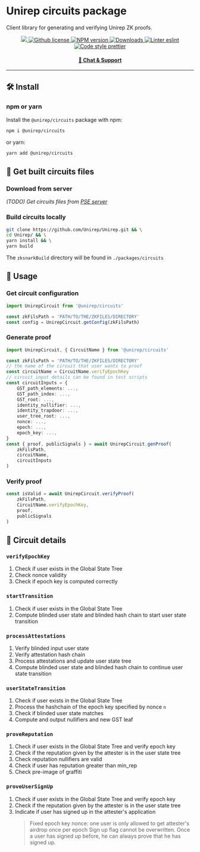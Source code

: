 # Unirep circuits package

Client library for generating and verifying Unirep ZK proofs.

<p align="center">
    <a href="https://github.com/unirep/unirep">
        <img src="https://img.shields.io/badge/project-unirep-blue.svg?style=flat-square">
    </a>
    <a href="https://github.com/unirep/unirep/blob/master/LICENSE">
        <img alt="Github license" src="https://img.shields.io/github/license/unirep/unirep.svg?style=flat-square">
    </a>
    <a href="https://www.npmjs.com/package/@unirep/circuits">
        <img alt="NPM version" src="https://img.shields.io/npm/v/@unirep/circuits?style=flat-square" />
    </a>
    <a href="https://npmjs.org/package/@unirep/circuits">
        <img alt="Downloads" src="https://img.shields.io/npm/dm/@unirep/circuits.svg?style=flat-square" />
    </a>
    <a href="https://eslint.org/">
        <img alt="Linter eslint" src="https://img.shields.io/badge/linter-eslint-8080f2?style=flat-square&logo=eslint" />
    </a>
    <a href="https://prettier.io/">
        <img alt="Code style prettier" src="https://img.shields.io/badge/code%20style-prettier-f8bc45?style=flat-square&logo=prettier" />
    </a>
</p>

<div align="center">
    <h4>
        <a href="https://discord.gg/uRPhQVB2">
            🤖 Chat &amp; Support
        </a>
    </h4>
</div>

---

## 🛠 Install

### npm or yarn

Install the `@unirep/circuits` package with npm:

```bash
npm i @unirep/circuits
```

or yarn:

```bash
yarn add @unirep/circuits
```

## 🔑 Get built circuits files

### Download from server

_(TODO) Get circuits files from [PSE server](http://www.trusted-setup-pse.org/)_

### Build circuits locally

```bash
git clone https://github.com/Unirep/Unirep.git && \
cd Unirep/ && \
yarn install && \
yarn build
```

The `zksnarkBuild` directory will be found in `./packages/circuits`

## 📔 Usage

### Get circuit configuration

```typescript
import UnirepCircuit from '@unirep/circuits'

const zkFilsPath = 'PATH/TO/THE/ZKFILES/DIRECTORY'
const config = UnirepCircuit.getConfig(zkFilsPath)
```

### Generate proof

```typescript
import UnirepCircuit, { CircuitName } from '@unirep/circuits'

const zkFilsPath = 'PATH/TO/THE/ZKFILES/DIRECTORY'
// the name of the circuit that user wants to proof
const circuitName = CircuitName.verifyEpochKey
// circuit input details can be found in test scripts
const circuitInputs = {
    GST_path_elements: ...,
    GST_path_index: ...,
    GST_root: ...,
    identity_nullifier: ...,
    identity_trapdoor: ...,
    user_tree_root: ...,
    nonce: ...,
    epoch: ...,
    epoch_key: ...,
}
const { proof, publicSignals } = await UnirepCircuit.genProof(
    zkFilsPath,
    circuitName,
    circuitInputs
)
```

### Verify proof

```typescript
const isValid = await UnirepCircuit.verifyProof(
    zkFilsPath,
    CircuitName.verifyEpochKey,
    proof,
    publicSignals
)
```

## 🔎 Circuit details

<h3><code>verifyEpochKey</code></h3>

1. Check if user exists in the Global State Tree
2. Check nonce validity
3. Check if epoch key is computed correctly

<h3><code>startTransition</code></h3>

1. Check if user exists in the Global State Tree
2. Compute blinded user state and blinded hash chain to start user state transition

<h3><code>processAttestations</code></h3>

1. Verify blinded input user state
2. Verify attestation hash chain
3. Process attestations and update user state tree
4. Compute blinded user state and blinded hash chain to continue user state transition

<h3><code>userStateTransition</code></h3>

1. Check if user exists in the Global State Tree
2. Process the hashchain of the epoch key specified by nonce `n`
3. Check if blinded user state matches
4. Compute and output nullifiers and new GST leaf

<h3><code>proveReputation</code></h3>

1. Check if user exists in the Global State Tree and verify epoch key
2. Check if the reputation given by the attester is in the user state tree
3. Check reputation nullifiers are valid
4. Check if user has reputation greater than min_rep
5. Check pre-image of graffiti

<h3><code>proveUserSignUp</code></h3>

1. Check if user exists in the Global State Tree and verify epoch key
2. Check if the reputation given by the attester is in the user state tree
3. Indicate if user has signed up in the attester's application
    > Fixed epoch key nonce: one user is only allowed to get attester's airdrop once per epoch
    > Sign up flag cannot be overwritten. Once a user has signed up before, he can always prove that he has signed up.
